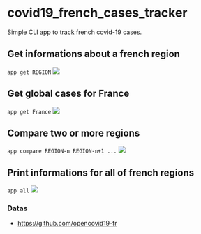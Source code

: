 # covid19_french_cases_tracker
Simple CLI app to track french covid-19 cases.

## Get informations about a french region
`app get REGION`
![](https://github.com/dnymxm/covid19_french_cases_tracker/master/img/app_get_region.png)

## Get global cases for France
`app get France`
![](https://github.com/dnymxm/covid19_french_cases_tracker/master/img/app_get_france.png)

## Compare two or more regions
`app compare REGION-n REGION-n+1 ...`
![](https://github.com/dnymxm/covid19_french_cases_tracker/master/img/app_compare.png)

## Print informations for all of french regions
`app all`
![](https://github.com/dnymxm/covid19_french_cases_tracker/master/img/app_all.png)

### Datas
- https://github.com/opencovid19-fr
